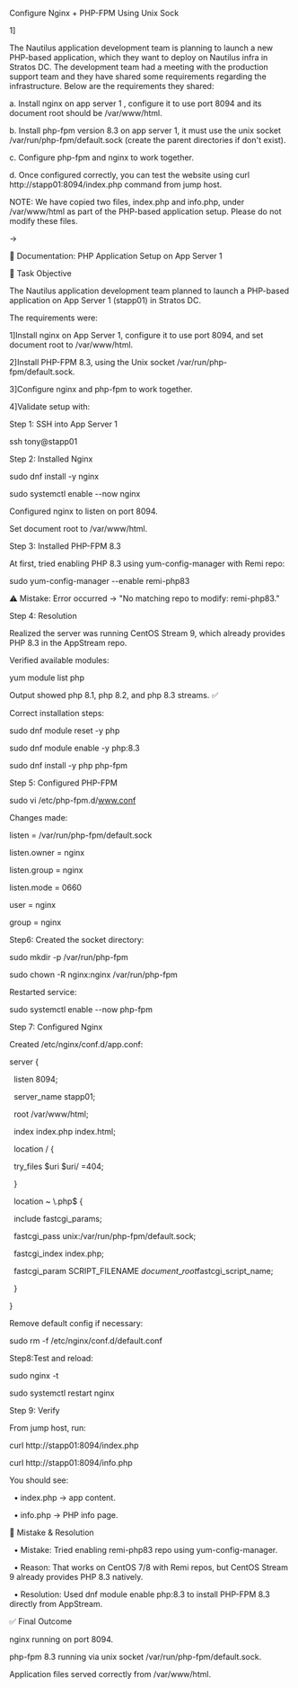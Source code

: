 Configure Nginx + PHP-FPM Using Unix Sock



1]

The Nautilus application development team is planning to launch a new PHP-based application, which they want to deploy on Nautilus infra in Stratos DC. The development team had a meeting with the production support team and they have shared some requirements regarding the infrastructure. Below are the requirements they shared:





a. Install nginx on app server 1 , configure it to use port 8094 and its document root should be /var/www/html.



b. Install php-fpm version 8.3 on app server 1, it must use the unix socket /var/run/php-fpm/default.sock (create the parent directories if don't exist).



c. Configure php-fpm and nginx to work together.



d. Once configured correctly, you can test the website using curl http://stapp01:8094/index.php command from jump host.

NOTE: We have copied two files, index.php and info.php, under /var/www/html as part of the PHP-based application setup. Please do not modify these files.





->



📘 Documentation: PHP Application Setup on App Server 1



🎯 Task Objective



The Nautilus application development team planned to launch a PHP-based application on App Server 1 (stapp01) in Stratos DC.



The requirements were:



1]Install nginx on App Server 1, configure it to use port 8094, and set document root to /var/www/html.

2]Install PHP-FPM 8.3, using the Unix socket /var/run/php-fpm/default.sock.

3]Configure nginx and php-fpm to work together.

4]Validate setup with:





Step 1: SSH into App Server 1

ssh tony@stapp01





Step 2: Installed Nginx

sudo dnf install -y nginx

sudo systemctl enable --now nginx



Configured nginx to listen on port 8094.

Set document root to /var/www/html.





Step 3: Installed PHP-FPM 8.3

At first, tried enabling PHP 8.3 using yum-config-manager with Remi repo:



sudo yum-config-manager --enable remi-php83



⚠️ Mistake: Error occurred → "No matching repo to modify: remi-php83."





Step 4: Resolution

Realized the server was running CentOS Stream 9, which already provides PHP 8.3 in the AppStream repo.



Verified available modules:



yum module list php

Output showed php 8.1, php 8.2, and php 8.3 streams. ✅





Correct installation steps:

sudo dnf module reset -y php

sudo dnf module enable -y php:8.3

sudo dnf install -y php php-fpm





Step 5: Configured PHP-FPM

sudo vi /etc/php-fpm.d/www.conf





Changes made:

listen = /var/run/php-fpm/default.sock

listen.owner = nginx

listen.group = nginx

listen.mode = 0660

user = nginx

group = nginx





Step6: Created the socket directory:

sudo mkdir -p /var/run/php-fpm

sudo chown -R nginx:nginx /var/run/php-fpm





Restarted service:

sudo systemctl enable --now php-fpm





Step 7: Configured Nginx

Created /etc/nginx/conf.d/app.conf:



server {

&nbsp;   listen 8094;

&nbsp;   server\_name stapp01;

&nbsp;   root /var/www/html;

&nbsp;   index index.php index.html;



&nbsp;   location / {

&nbsp;       try\_files $uri $uri/ =404;

&nbsp;   }



&nbsp;   location ~ \\.php$ {

&nbsp;       include fastcgi\_params;

&nbsp;       fastcgi\_pass unix:/var/run/php-fpm/default.sock;

&nbsp;       fastcgi\_index index.php;

&nbsp;       fastcgi\_param SCRIPT\_FILENAME $document\_root$fastcgi\_script\_name;

&nbsp;   }

}





Remove default config if necessary:

sudo rm -f /etc/nginx/conf.d/default.conf





Step8:Test and reload:

sudo nginx -t

sudo systemctl restart nginx





Step 9: Verify

From jump host, run:

curl http://stapp01:8094/index.php

curl http://stapp01:8094/info.php





You should see:

&nbsp;	• index.php → app content.

&nbsp;	• info.php → PHP info page.





🐞 Mistake \& Resolution

&nbsp;	• Mistake: Tried enabling remi-php83 repo using yum-config-manager.

&nbsp;	• Reason: That works on CentOS 7/8 with Remi repos, but CentOS Stream 9 already provides PHP 8.3 natively.

&nbsp;	• Resolution: Used dnf module enable php:8.3 to install PHP-FPM 8.3 directly from AppStream.





✅ Final Outcome

nginx running on port 8094.

php-fpm 8.3 running via unix socket /var/run/php-fpm/default.sock.

Application files served correctly from /var/www/html.









